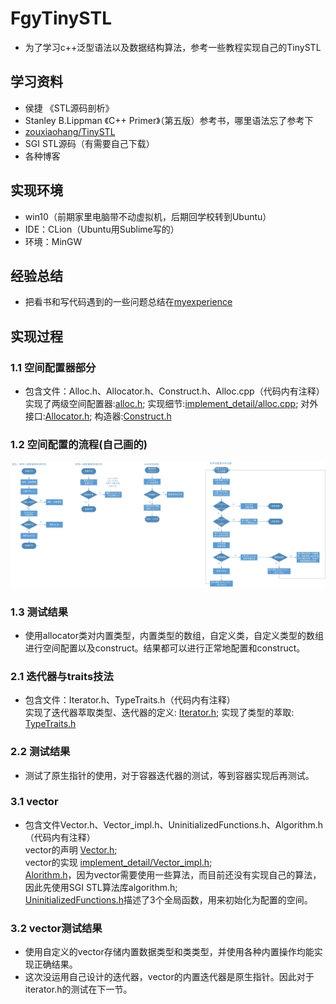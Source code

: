 # FgyTinySTL
* 为了学习c++泛型语法以及数据结构算法，参考一些教程实现自己的TinySTL<br>

## 学习资料
* 侯捷 《STL源码剖析》
* Stanley B.Lippman 《C++ Primer》（第五版）参考书，哪里语法忘了参考下
* [zouxiaohang/TinySTL](https://github.com/zouxiaohang/TinySTL)
* SGI STL源码（有需要自己下载）
* 各种博客<br>

## 实现环境
* win10（前期家里电脑带不动虚拟机，后期回学校转到Ubuntu）
* IDE：CLion（Ubuntu用Sublime写的）
* 环境：MinGW

## 经验总结
* 把看书和写代码遇到的一些问题总结在[myexperience](https://github.com/fgy1995/FgyTinySTL/tree/master/myexperience)<br>

## 实现过程
### 1.1 空间配置器部分
* 包含文件：Alloc.h、Allocator.h、Construct.h、Alloc.cpp（代码内有注释）<br>
实现了两级空间配置器:[alloc.h](https://github.com/fgy1995/FgyTinySTL/blob/master/Alloc.h); 实现细节:[implement_detail/alloc.cpp](https://github.com/fgy1995/FgyTinySTL/tree/master/implement_detail); 对外接口:[Allocator.h](https://github.com/fgy1995/FgyTinySTL/blob/master/Allocator.h); 构造器:[Construct.h](https://github.com/fgy1995/FgyTinySTL/blob/master/Construct.h)<br>
### 1.2 空间配置的流程(自己画的)
![](https://github.com/fgy1995/FgyTinySTL/blob/master/picture/%E5%88%86%E7%BA%A7%E7%A9%BA%E9%97%B4%E9%85%8D%E7%BD%AE%E6%B5%81%E7%A8%8B.jpg)
### 1.3 测试结果
* 使用allocator类对内置类型，内置类型的数组，自定义类，自定义类型的数组进行空间配置以及construct。结果都可以进行正常地配置和construct。

### 2.1 迭代器与traits技法
* 包含文件：Iterator.h、TypeTraits.h（代码内有注释）<br>
实现了迭代器萃取类型、迭代器的定义: [Iterator.h](https://github.com/fgy1995/FgyTinySTL/blob/master/Iterator.h); 实现了类型的萃取: [TypeTraits.h](https://github.com/fgy1995/FgyTinySTL/blob/master/TypeTraits.h)<br>
### 2.2 测试结果
* 测试了原生指针的使用，对于容器迭代器的测试，等到容器实现后再测试。<br>
### 3.1 vector
* 包含文件Vector.h、Vector_impl.h、UninitializedFunctions.h、Algorithm.h（代码内有注释）<br>
vector的声明 [Vector.h](https://github.com/fgy1995/FgyTinySTL/blob/master/Vector.h);<br>
vector的实现 [implement_detail/Vector_impl.h](https://github.com/fgy1995/FgyTinySTL/blob/master/implement_detail/Vector_impl.h);<br>
[Alorithm.h](https://github.com/fgy1995/FgyTinySTL/blob/master/Algorithm.h)，因为vector需要使用一些算法，而目前还没有实现自己的算法，因此先使用SGI STL算法库algorithm.h; <br>
[UninitializedFunctions.h](https://github.com/fgy1995/FgyTinySTL/blob/master/UninitializedFunctions.h)描述了3个全局函数，用来初始化为配置的空间。<br>
### 3.2 vector测试结果
* 使用自定义的vector存储内置数据类型和类类型，并使用各种内置操作均能实现正确结果。<br>
* 这次没运用自己设计的迭代器，vector的内置迭代器是原生指针。因此对于iterator.h的测试在下一节。<br>
